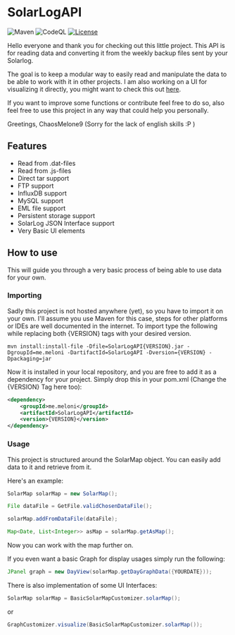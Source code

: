 # SolarLogAPI
![Maven](https://github.com/ChaosMelone9/SolarLogAPI/workflows/Java%20CI%20with%20Maven/badge.svg)
![CodeQL](https://github.com/ChaosMelone9/SolarLogAPI/workflows/CodeQL/badge.svg)
[![License](https://img.shields.io/badge/License-Apache%202.0-blue.svg)](https://github.com/ChaosMelone9/SolarLogAPI/blob/main/LICENSE)

Hello everyone and thank you for checking out this little project. This API is for reading data and converting it from the weekly backup files sent by your Solarlog.

The goal is to keep a modular way to easily read and manipulate the data to be able to work with it in other projects. I am also working on a UI for visualizing it directly, you might want to check this out [here](https://github.com/ChaosMelone9/SolarLogVisualizer).

If you want to improve some functions or contribute feel free to do so, also feel free to use this project in any way that could help you personally.

Greetings, ChaosMelone9
(Sorry for the lack of english skills :P )

## Features

- Read from .dat-files
- Read from .js-files
- Direct tar support
- FTP support
- InfluxDB support
- MySQL support
- EML file support
- Persistent storage support
- SolarLog JSON Interface support
- Very Basic UI elements

## How to use

This will guide you through a very basic process of being able to use data for your own.

### Importing 

Sadly this project is not hosted anywhere (yet), so you have to import it on your own. I'll assume you use Maven for this case, steps for other platforms or IDEs are well documented in the internet. To import type the following while replacing both {VERSION} tags with your desired version.

```
mvn install:install-file -Dfile=SolarLogAPI{VERSION}.jar -DgroupId=me.meloni -DartifactId=SolarLogAPI -Dversion={VERSION} -Dpackaging=jar
```

Now it is installed in your local repository, and you are free to add it as a dependency for your project.
Simply drop this in your pom.xml (Change the {VERSION} Tag here too):

```xml
<dependency>
    <groupId>me.meloni</groupId>
    <artifactId>SolarLogAPI</artifactId>
    <version>{VERSION}</version>
</dependency>
```

### Usage

This project is structured around the SolarMap object. You can easily add data to it and retrieve from it.

Here's an example:

```java
SolarMap solarMap = new SolarMap();

File dataFile = GetFile.validChosenDataFile();

solarMap.addFromDataFile(dataFile);

Map<Date, List<Integer>> asMap = solarMap.getAsMap();
```

Now you can work with the map further on.

If you even want a basic Graph for display usages simply run the following:

```java
JPanel graph = new DayView(solarMap.getDayGraphData({YOURDATE}));
```

There is also implementation of some UI Interfaces:
```java
SolarMap solarMap = BasicSolarMapCustomizer.solarMap();
```
or 
```java
GraphCustomizer.visualize(BasicSolarMapCustomizer.solarMap());
```
